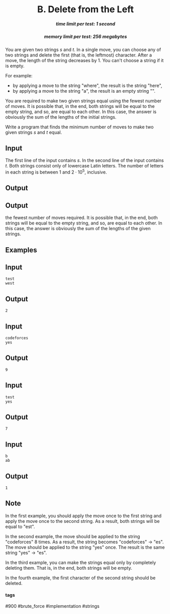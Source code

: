 <h1 style='text-align: center;'> B. Delete from the Left</h1>

<h5 style='text-align: center;'>time limit per test: 1 second</h5>
<h5 style='text-align: center;'>memory limit per test: 256 megabytes</h5>

You are given two strings $s$ and $t$. In a single move, you can choose any of two strings and delete the first (that is, the leftmost) character. After a move, the length of the string decreases by $1$. You can't choose a string if it is empty.

For example:

* by applying a move to the string "where", the result is the string "here",
* by applying a move to the string "a", the result is an empty string "".

You are required to make two given strings equal using the fewest number of moves. It is possible that, in the end, both strings will be equal to the empty string, and so, are equal to each other. In this case, the answer is obviously the sum of the lengths of the initial strings.

Write a program that finds the minimum number of moves to make two given strings $s$ and $t$ equal.

## Input

The first line of the input contains $s$. In the second line of the input contains $t$. Both strings consist only of lowercase Latin letters. The number of letters in each string is between 1 and $2\cdot10^5$, inclusive.

## Output

## Output

 the fewest number of moves required. It is possible that, in the end, both strings will be equal to the empty string, and so, are equal to each other. In this case, the answer is obviously the sum of the lengths of the given strings.

## Examples

## Input


```
test  
west  

```
## Output


```
2  

```
## Input


```
codeforces  
yes  

```
## Output


```
9  

```
## Input


```
test  
yes  

```
## Output


```
7  

```
## Input


```
b  
ab  

```
## Output


```
1  

```
## Note

In the first example, you should apply the move once to the first string and apply the move once to the second string. As a result, both strings will be equal to "est".

In the second example, the move should be applied to the string "codeforces" $8$ times. As a result, the string becomes "codeforces" $\to$ "es". The move should be applied to the string "yes" once. The result is the same string "yes" $\to$ "es".

In the third example, you can make the strings equal only by completely deleting them. That is, in the end, both strings will be empty.

In the fourth example, the first character of the second string should be deleted.



#### tags 

#900 #brute_force #implementation #strings 